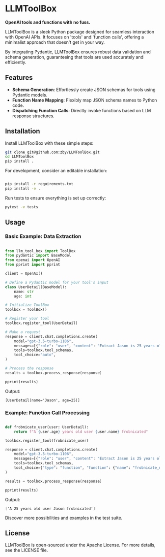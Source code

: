 # LLMToolBox
**OpenAI tools and functions with no fuss.**

LLMToolBox is a sleek Python package designed for seamless interaction with OpenAI APIs. It focuses on 'tools' and 'function calls', offering a minimalist approach that doesn't get in your way.

By integrating Pydantic, LLMToolBox ensures robust data validation and schema generation, guaranteeing that tools are used accurately and efficiently.

## Features

- **Schema Generation**: Effortlessly create JSON schemas for tools using Pydantic models.
- **Function Name Mapping**: Flexibly map JSON schema names to Python code.
- **Dispatching Function Calls**: Directly invoke functions based on LLM response structures.

## Installation

Install LLMToolBox with these simple steps:

```bash
git clone git@github.com:zby/LLMToolBox.git
cd LLMToolBox
pip install .
```
For development, consider an editable installation:

```bash

pip install -r requirements.txt
pip install -e .
```

Run tests to ensure everything is set up correctly:

```bash
pytest -v tests
```

## Usage

### Basic Example: Data Extraction

```python

from llm_tool_box import ToolBox
from pydantic import BaseModel
from openai import OpenAI
from pprint import pprint

client = OpenAI()

# Define a Pydantic model for your tool's input
class UserDetail(BaseModel):
    name: str
    age: int

# Initialize ToolBox
toolbox = ToolBox()

# Register your tool
toolbox.register_tool(UserDetail)

# Make a request
response = client.chat.completions.create(
    model="gpt-3.5-turbo-1106",
    messages=[{"role": "user", "content": "Extract Jason is 25 years old"}],
    tools=toolbox.tool_schemas,
    tool_choice="auto",
)

# Process the response
results = toolbox.process_response(response)

pprint(results)
```
Output:
```
[UserDetail(name='Jason', age=25)]
```

### Example: Function Call Processing

```python

def frobnicate_user(user: UserDetail):
    return f"A {user.age} years old user {user.name} frobnicated"

toolbox.register_tool(frobnicate_user)

response = client.chat.completions.create(
    model="gpt-3.5-turbo-1106",
    messages=[{"role": "user", "content": "Extract Jason is 25 years old"}],
    tools=toolbox.tool_schemas,
    tool_choice={"type": "function", "function": {"name": "frobnicate_user"}},
)

results = toolbox.process_response(response)

pprint(results)
```
Output:
```
['A 25 years old user Jason frobnicated']
```

Discover more possibilities and examples in the test suite.

## License

LLMToolBox is open-sourced under the Apache License. For more details, see the LICENSE file.